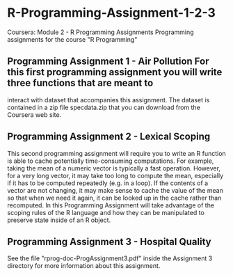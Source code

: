 # R-Programming-Assignment-1-2-3
Coursera: Module 2 - R Programming Assignments
Programming assignments for the course "R Programming"

## Programming Assignment 1 - Air Pollution For this first programming assignment you will write three functions that are meant to
interact with dataset that accompanies this assignment. The dataset is contained in a zip
file specdata.zip that you can download from the Coursera web site.

## Programming Assignment 2 - Lexical Scoping
This second programming assignment will require you to write an R function is able to
cache potentially time-consuming computations. For example, taking the mean of a numeric
vector is typically a fast operation. However, for a very long vector, it may take too
long to compute the mean, especially if it has to be computed repeatedly (e.g. in a loop).
If the contents of a vector are not changing, it may make sense to cache the value of the mean so that when we need it again, it can be looked up in the cache rather than
recomputed. In this Programming Assignment will take advantage of the scoping rules of
the R language and how they can be manipulated to preserve state inside of an R object.

## Programming Assignment 3 - Hospital Quality
See the file "rprog-doc-ProgAssignment3.pdf" inside the Assignment 3 directory for more
information about this assignment.
